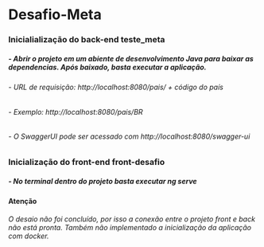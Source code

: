 # Desafio-Meta

### Inicialialização do back-end teste_meta


##### - Abrir o projeto em um abiente de desenvolvimento Java para baixar as dependencias. Após baixado, basta executar a aplicação.
######		- URL de requisição: http://localhost:8080/pais/ + código do país
######		- Exemplo: http://localhost:8080/pais/BR

###### 	- O SwaggerUI pode ser acessado com http://localhost:8080/swagger-ui


### Inicialização do front-end front-desafio


##### - No terminal dentro do projeto basta executar ng serve


#### Atenção

###### O desaio não foi concluído, por isso a conexão entre o projeto front e back não está pronta. Também não implementado a inicialização da aplicação com docker.
